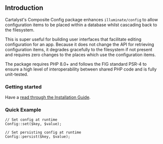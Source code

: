 ## Introduction

Cartalyst's Composite Config package enhances `illuminate/config` to allow configuration items to be placed within a database whilst cascading back to the filesystem.

This is super useful for building user interfaces that facilitate editing configuration for an app. Because it does not change the API for retrieving configuration items, it degrades gracefully to the filesystem if not present and requires zero changes to the places which use the configuration items.

The package requires PHP 8.0+ and follows the FIG standard PSR-4 to ensure a high level of interoperability between shared PHP code and is fully unit-tested.

### Getting started

Have a [read through the Installation Guide](#installation).

### Quick Example

	// Set config at runtime
	Config::set($key, $value);

	// Set persisting config at runtime
	Config::persist($key, $value);
